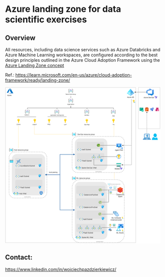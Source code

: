 # Azure landing zone for data scientific exercises

## Overview
All resources, including data science services such as Azure Databricks and Azure Machine Learning workspaces, are configured
according to the best design principles outlined in the Azure Cloud Adoption Framework using the [Azure Landing Zone concept](https://learn.microsoft.com/en-us/azure/cloud-adoption-framework/ready/landing-zone/)

Ref.: https://learn.microsoft.com/en-us/azure/cloud-adoption-framework/ready/landing-zone/
 
<p align="center">
   <img src="/devLz/_diagrams/AzureLandingZone.tf.png" alt="AzureLandingZone.tf"/>
</p>

## Contact:
https://www.linkedin.com/in/wojciechpazdzierkiewicz/